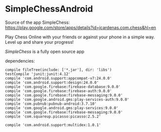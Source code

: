 # SimpleChessAndroid

Source of the app SimpleChess: https://play.google.com/store/apps/details?id=jcardenas.com.chess&hl=en

Play Chess Online with your friends or against your phone in a simple way.
Level up and share your progress!


*SimpleChess* is a fully open source app


dependencies:

    compile fileTree(include: ['*.jar'], dir: 'libs')
    testCompile 'junit:junit:4.12'
    compile 'com.android.support:appcompat-v7:24.0.0'
    compile 'com.android.support:design:24.0.0'
    compile 'com.google.firebase:firebase-database:9.0.0'
    compile 'com.google.firebase:firebase-auth:9.0.0'
    compile 'com.google.firebase:firebase-messaging:9.0.0'
    compile 'com.google.android.gms:play-services-auth:9.0.0'
    compile 'com.pubnub:pubnub-android:3.7.10'
    compile 'com.google.android.gms:play-services:9.0.0'
    compile 'com.google.firebase:firebase-messaging:9.0.0'
    compile 'com.squareup.picasso:picasso:2.5.2'

    compile 'com.android.support:multidex:1.0.1'
